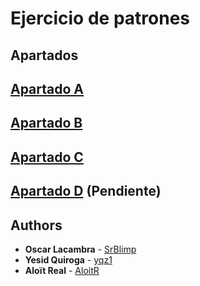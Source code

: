 # Ejercicio de patrones

## Apartados

## [Apartado A](https://github.com/SrBlimp/PracPatrones2018/blob/master/src/ApartatA/Apartado%20A.txt) 

## [Apartado B](https://github.com/SrBlimp/PracPatrones2018/tree/master/src/ApartatB)

## [Apartado C](https://github.com/SrBlimp/PracPatrones2018/tree/master/src/ApartatC)

## [Apartado D](-) (Pendiente)

## Authors

* **Oscar Lacambra** - [SrBlimp](https://github.com/SrBlimp)
* **Yesid Quiroga** - [yqz1](https://github.com/yqz1)
* **Aloït Real** - [AloitR](https://github.com/AloitR)


